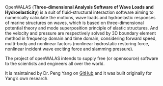 OpenWALAS (**Three-dimensional Analysis Software of Wave Loads and Hydroelasticity**) is a suit of fluid-structural interaction software aiming to numerically calculate the motions, wave loads and hydroelastic responses of marine structures on waves, which is based on three-dimensional potential theory and mode superposition principle of elastic structures. And the velocity and pressure are respectively solved by 3D boundary element method in frequency domain and time domain, considering forward speed, multi-body and nonlinear factors (nonlinear hydrostatic restoring force, nonlinear incident wave exciting force and slamming pressure). 

The project of openWALAS intends to supply free (or opensource) software to the scientists and engineers all over the world.

It is maintained by Dr. Peng Yang on <a href="https://github.com/openWALAS/openWALAS.github.io">GitHub</a> and it was built originally for Yang’s own research.
